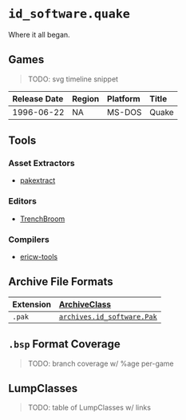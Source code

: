 # `id_software.quake`

Where it all began.



## Games

> TODO: svg timeline snippet

| Release Date | Region | Platform | Title |
| :----------- | :----- | :------- | :---- |
| 1996-06-22   | NA     | MS-DOS   | Quake |



## Tools
### Asset Extractors
 
 * [pakextract](https://github.com/yquake2/pakextract)


### Editors

 * [TrenchBroom](https://github.com/TrenchBroom/TrenchBroom)


### Compilers

 * [ericw-tools](https://github.com/ericwa/ericw-tools)



## Archive File Formats

| Extension | [ArchiveClass](../../glossary/archive_classes.md) |
| :-------- | :---- |
| `.pak`    | [`archives.id_software.Pak`](../../archives/id_software/pak.md) |
 


## `.bsp` Format Coverage

> TODO: branch coverage w/ %age per-game



## LumpClasses

> TODO: table of LumpClasses w/ links
